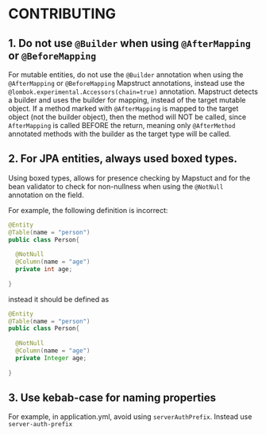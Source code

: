 # CONTRIBUTING

## 1. Do not use `@Builder` when using `@AfterMapping` or `@BeforeMapping`

For mutable entities, do not use the `@Builder` annotation when using the `@AfterMapping` or `@BeforeMapping` Mapstruct annotations, instead use the `@lombok.experimental.Accessors(chain=true)` annotation. Mapstruct detects a builder and uses the builder for mapping, instead of the target mutable object. If a method marked with `@AfterMapping` is mapped to the target object (not the builder object), then the method will NOT be called, since `AfterMapping` is called BEFORE the return, meaning only `@AfterMethod` annotated methods with the builder as the target type will be called.

## 2. For JPA entities, always used boxed types.
        
Using boxed types, allows for presence checking by Mapstuct and for the bean validator to check for non-nullness when using the `@NotNull` annotation on the field.

For example, the following definition is incorrect:
```java
@Entity
@Table(name = "person")
public class Person{
  
  @NotNull
  @Column(name = "age")
  private int age;
  
}
```

instead it should be defined as 
```java
@Entity
@Table(name = "person")
public class Person{
  
  @NotNull
  @Column(name = "age")
  private Integer age;
  
}
```

## 3. Use kebab-case for naming properties
For example, in application.yml, avoid using `serverAuthPrefix`. Instead use `server-auth-prefix`
